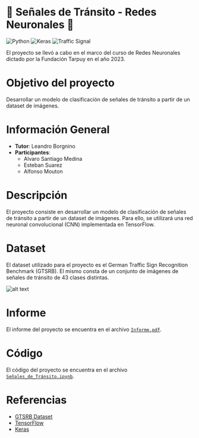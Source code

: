# 🚸 Señales de Tránsito - Redes Neuronales 🧠

![Python](https://img.shields.io/badge/language-Python-blue?logo=python&logoColor=white&style=for-the-badge) ![Keras](https://img.shields.io/badge/Keras-Deep%20Learning-red?logo=keras&logoColor=white&style=for-the-badge) ![Traffic Signal](https://img.shields.io/badge/Traffic%20Signal-⚠️%20Controlled-white?style=for-the-badge)





El proyecto se llevó a cabo en el marco del curso de Redes Neuronales dictado por la Fundación Tarpuy en el año 2023. 

# Objetivo del proyecto
Desarrollar un modelo de clasificación de señales de tránsito a partir de un dataset de imágenes.

# Información General
- **Tutor**: Leandro Borgnino
- **Participantes**:
    - Alvaro Santiago Medina
    - Esteban Suarez
    - Alfonso Mouton

# Descripción
El proyecto consiste en desarrollar un modelo de clasificación de señales de tránsito a partir de un dataset de imágenes. Para ello, se utilizará una red neuronal convolucional (CNN) implementada en TensorFlow.

# Dataset
El dataset utilizado para el proyecto es el German Traffic Sign Recognition Benchmark (GTSRB). El mismo consta de un conjunto de imágenes de señales de tránsito de 43 clases distintas.

![alt text](image.png)

# Informe
El informe del proyecto se encuentra en el archivo [`Informe.pdf`](./Informe.pdf).

# Código
El código del proyecto se encuentra en el archivo [`Señales_de_Tránsito.ipynb`](./Señales_Tránsito.ipynb).


# Referencias
- [GTSRB Dataset](https://benchmark.ini.rub.de/gtsrb_dataset.html)
- [TensorFlow](https://www.tensorflow.org/)
- [Keras](https://keras.io/)
